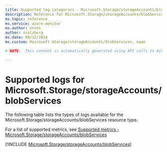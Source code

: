 ```yaml
---
title: Supported log categories - Microsoft.Storage/storageAccounts/blobServices
description: Reference for Microsoft.Storage/storageAccounts/blobServices in Azure Monitor Logs.
ms.topic: reference
ms.service: azure-monitor
ms.author: orens
author: osalzberg
ms.date: 09/12/2024
ms.custom: Microsoft.Storage/storageAccounts/blobServices, naam

# NOTE:  This content is automatically generated using API calls to Azure. Any edits made on these files will be overwritten in the next run of the script. 

---
```





# Supported logs for Microsoft.Storage/storageAccounts/blobServices  
The following table lists the types of logs available for the Microsoft.Storage/storageAccounts/blobServices resource type.
  
  
  
For a list of supported metrics, see [Supported metrics - Microsoft.Storage/storageAccounts/blobServices](../supported-metrics/microsoft-storage-storageaccounts-blobservices-metrics.md)  
  

  
[!INCLUDE [Microsoft.Storage/storageAccounts/blobServices](~/reusable-content/ce-skilling/azure/includes/azure-monitor/reference/logs/microsoft-storage-storageaccounts-blobservices-logs-include.md)]  
  


